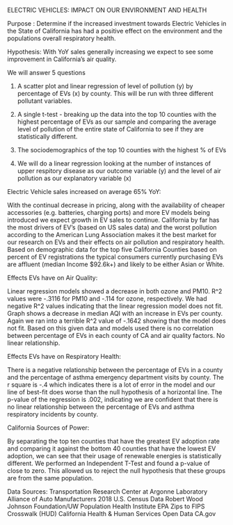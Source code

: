 ELECTRIC VEHICLES: IMPACT ON OUR ENVIRONMENT AND HEALTH

Purpose :
Determine if the increased investment towards
Electric Vehicles in the State of California has had a
positive effect on the environment and the populations
overall respiratory health.

Hypothesis:
With YoY sales generally increasing we expect
to see some improvement in California’s air quality.

We will answer 5 questions

1. A scatter plot and linear regression of level of pollution (y) by percentage of EVs (x) by county. This will be run with three different pollutant variables.

2. A single t-test - breaking up the data into the top 10 counties with the highest percentage of EVs as our sample and comparing the average level of pollution of the entire state of California to see if they are statistically different.

3. The sociodemographics of the top 10 counties with the highest % of EVs

4. We will do a linear regression looking at the number of instances of upper respitory disease as our outcome variable (y) and the level of air pollution as our explanatory variable (x)

Electric Vehicle sales increased on average 65% YoY:

With the continual decrease in pricing, along with the availability of cheaper accessories (e.g. batteries, charging ports) and more EV models being introduced we expect growth in EV sales to continue. California by far has the most drivers of EV’s (based on US sales data) and the worst pollution according to the American Lung Association makes it the best market for our research on EVs and their effects on air pollution and respiratory health. Based on demographic data for the top five California Counties based on percent of EV registrations the typical consumers currently purchasing EVs are affluent (median Income $92.6k+) and likely to be either Asian or White.

Effects EVs have on Air Quality:

Linear regression models showed a decrease in both ozone and PM10. R^2 values were -.3116 for PM10 and -.114 for ozone, respectively. We had negative R^2 values indicating that the linear regression model does not fit. Graph shows a decrease in median AQI with an increase in EVs per county. Again we ran into a terrible R^2 value of -.1642 showing that the model does not fit. Based on this given data and models used there is no correlation between percentage of EVs in each county of CA and air quality factors. No linear relationship. 

Effects EVs have on Respiratory Health:

There is a negative relationship between the percentage of EVs in a county and the percentage
of asthma emergency department visits by county. The r square is -.4 which indicates there is a
lot of error in the model and our line of best-fit does worse than the null hypothesis of a
horizontal line. The p-value of the regression is .002, indicating we are confident that there is no
linear relationship between the percentage of EVs and asthma respiratory incidents by county.

California Sources of Power:

By separating the top ten counties that have the greatest EV adoption rate and comparing it
against the bottom 40 counties that have the lowest EV adoption, we can see that their usage of
renewable energies is statistically different. We performed an Independent T-Test and found a
p-value of close to zero. This allowed us to reject the null hypothesis that these groups are from
the same population.

Data Sources: Transportation Research Center at Argonne Laboratory Alliance of Auto Manufacturers 2018 U.S. Census Data Robert Wood Johnson Foundation/UW Population Health Institute EPA Zips to FIPS Crosswalk (HUD) California Health & Human Services Open Data CA.gov

